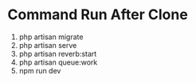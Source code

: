 # Command Run After Clone

1. php artisan migrate
2. php artisan serve
3. php artisan reverb:start
4. php artisan queue:work
5. npm run dev